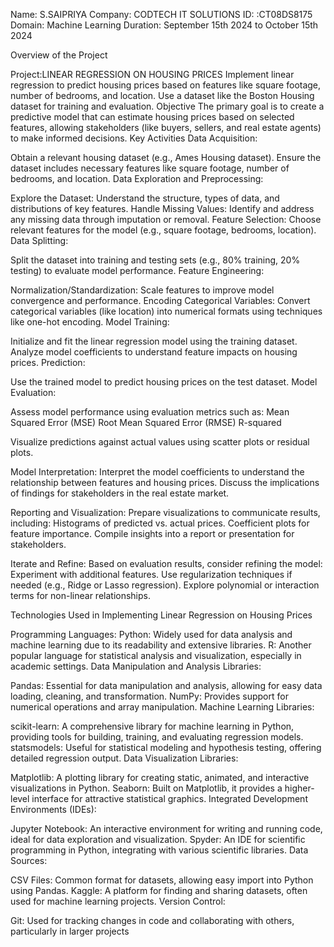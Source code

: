 
Name: S.SAIPRIYA
Company: CODTECH IT SOLUTIONS
ID: :CT08DS8175
Domain: Machine Learning
Duration: September 15th 2024 to October 15th 2024

Overview  of the Project



Project:LINEAR REGRESSION ON HOUSING PRICES
Implement linear regression to predict housing prices based on features like
square footage, number of bedrooms, and location. Use a dataset like the
Boston Housing dataset for training and evaluation.
Objective
 The primary goal is to create a predictive model that can estimate housing prices based on selected features, allowing stakeholders (like buyers, sellers, and real estate agents) to make informed decisions.
 Key Activities
 Data Acquisition:

Obtain a relevant housing dataset (e.g., Ames Housing dataset).
Ensure the dataset includes necessary features like square footage, number of bedrooms, and location.
Data Exploration and Preprocessing:

Explore the Dataset: Understand the structure, types of data, and distributions of key features.
Handle Missing Values: Identify and address any missing data through imputation or removal.
Feature Selection: Choose relevant features for the model (e.g., square footage, bedrooms, location).
Data Splitting:

Split the dataset into training and testing sets (e.g., 80% training, 20% testing) to evaluate model performance.
Feature Engineering:

Normalization/Standardization: Scale features to improve model convergence and performance.
Encoding Categorical Variables: Convert categorical variables (like location) into numerical formats using techniques like one-hot encoding.
Model Training:

Initialize and fit the linear regression model using the training dataset.
Analyze model coefficients to understand feature impacts on housing prices.
Prediction:

Use the trained model to predict housing prices on the test dataset.
Model Evaluation:

Assess model performance using evaluation metrics such as:
Mean Squared Error (MSE)
Root Mean Squared Error (RMSE)
R-squared

Visualize predictions against actual values using scatter plots or residual plots.

Model Interpretation:
Interpret the model coefficients to understand the relationship between features and housing prices.
Discuss the implications of findings for stakeholders in the real estate market.

Reporting and Visualization:
Prepare visualizations to communicate results, including:
Histograms of predicted vs. actual prices.
Coefficient plots for feature importance.
Compile insights into a report or presentation for stakeholders.

Iterate and Refine:
Based on evaluation results, consider refining the model:
Experiment with additional features.
Use regularization techniques if needed (e.g., Ridge or Lasso regression).
Explore polynomial or interaction terms for non-linear relationships.

Technologies Used in Implementing Linear Regression on Housing Prices

Programming Languages:
Python: Widely used for data analysis and machine learning due to its readability and extensive libraries.
R: Another popular language for statistical analysis and visualization, especially in academic settings.
Data Manipulation and Analysis Libraries:

Pandas: Essential for data manipulation and analysis, allowing for easy data loading, cleaning, and transformation.
NumPy: Provides support for numerical operations and array manipulation.
Machine Learning Libraries:

scikit-learn: A comprehensive library for machine learning in Python, providing tools for building, training, and evaluating regression models.
statsmodels: Useful for statistical modeling and hypothesis testing, offering detailed regression output.
Data Visualization Libraries:

Matplotlib: A plotting library for creating static, animated, and interactive visualizations in Python.
Seaborn: Built on Matplotlib, it provides a higher-level interface for attractive statistical graphics.
Integrated Development Environments (IDEs):

Jupyter Notebook: An interactive environment for writing and running code, ideal for data exploration and visualization.
Spyder: An IDE for scientific programming in Python, integrating with various scientific libraries.
Data Sources:

CSV Files: Common format for datasets, allowing easy import into Python using Pandas.
Kaggle: A platform for finding and sharing datasets, often used for machine learning projects.
Version Control:

Git: Used for tracking changes in code and collaborating with others, particularly in larger projects
